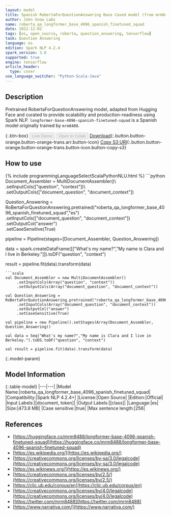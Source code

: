 ```yaml
---
layout: model
title: Spanish RobertaForQuestionAnswering Base Cased model (from mrm8488)
author: John Snow Labs
name: roberta_qa_longformer_base_4096_spanish_finetuned_squad
date: 2022-12-02
tags: [es, open_source, roberta, question_answering, tensorflow]
task: Question Answering
language: es
edition: Spark NLP 4.2.4
spark_version: 3.0
supported: true
engine: tensorflow
article_header:
  type: cover
use_language_switcher: "Python-Scala-Java"
---
```


## Description

Pretrained RobertaForQuestionAnswering  model, adapted from Hugging Face and curated to provide scalability and production-readiness using Spark NLP. `longformer-base-4096-spanish-finetuned-squad` is a Spanish model originally trained by `mrm8488`.

{:.btn-box}
<button class="button button-orange" disabled>Live Demo</button>
<button class="button button-orange" disabled>Open in Colab</button>
[Download](https://s3.amazonaws.com/auxdata.johnsnowlabs.com/public/models/roberta_qa_longformer_base_4096_spanish_finetuned_squad_es_4.2.4_3.0_1669985184973.zip){:.button.button-orange.button-orange-trans.arr.button-icon}
[Copy S3 URI](s3://auxdata.johnsnowlabs.com/public/models/roberta_qa_longformer_base_4096_spanish_finetuned_squad_es_4.2.4_3.0_1669985184973.zip){:.button.button-orange.button-orange-trans.button-icon.button-copy-s3}

## How to use



<div class="tabs-box" markdown="1">
{% include programmingLanguageSelectScalaPythonNLU.html %}
```python
Document_Assembler = MultiDocumentAssembler()\
     .setInputCols(["question", "context"])\
     .setOutputCols(["document_question", "document_context"])

Question_Answering = RoBertaForQuestionAnswering.pretrained("roberta_qa_longformer_base_4096_spanish_finetuned_squad","es")\
     .setInputCols(["document_question", "document_context"])\
     .setOutputCol("answer")\
     .setCaseSensitive(True)
    
pipeline = Pipeline(stages=[Document_Assembler, Question_Answering])

data = spark.createDataFrame([["What's my name?","My name is Clara and I live in Berkeley."]]).toDF("question", "context")

result = pipeline.fit(data).transform(data)
```
```scala
val Document_Assembler = new MultiDocumentAssembler()
     .setInputCols(Array("question", "context"))
     .setOutputCols(Array("document_question", "document_context"))

val Question_Answering = RoBertaForQuestionAnswering.pretrained("roberta_qa_longformer_base_4096_spanish_finetuned_squad","es")
     .setInputCols(Array("document_question", "document_context"))
     .setOutputCol("answer")
     .setCaseSensitive(True)
    
val pipeline = new Pipeline().setStages(Array(Document_Assembler, Question_Answering))

val data = Seq("What's my name?","My name is Clara and I live in Berkeley.").toDS.toDF("question", "context")

val result = pipeline.fit(data).transform(data)
```
</div>

{:.model-param}
## Model Information

{:.table-model}
|---|---|
|Model Name:|roberta_qa_longformer_base_4096_spanish_finetuned_squad|
|Compatibility:|Spark NLP 4.2.4+|
|License:|Open Source|
|Edition:|Official|
|Input Labels:|[document, token]|
|Output Labels:|[class]|
|Language:|es|
|Size:|473.8 MB|
|Case sensitive:|true|
|Max sentence length:|256|

## References

- [https://huggingface.co/mrm8488/longformer-base-4096-spanish-finetuned-squad](https://huggingface.co/mrm8488/longformer-base-4096-spanish-finetuned-squad)
- [https://es.wikipedia.org/](https://es.wikipedia.org/)
- [https://creativecommons.org/licenses/by-sa/3.0/legalcode](https://creativecommons.org/licenses/by-sa/3.0/legalcode)
- [https://es.wikinews.org/](https://es.wikinews.org/)
- [https://creativecommons.org/licenses/by/2.5/](https://creativecommons.org/licenses/by/2.5/)
- [https://clic.ub.edu/corpus/en](https://clic.ub.edu/corpus/en)
- [https://creativecommons.org/licenses/by/4.0/legalcode](https://creativecommons.org/licenses/by/4.0/legalcode)
- [https://twitter.com/mrm8488](https://twitter.com/mrm8488)
- [https://www.narrativa.com/](https://www.narrativa.com/)
